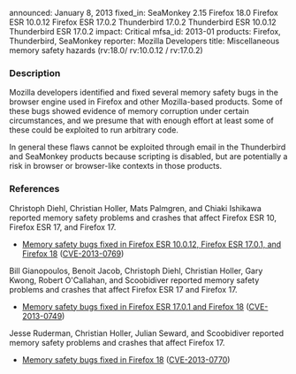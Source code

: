 announced: January 8, 2013
fixed_in: SeaMonkey 2.15
          Firefox 18.0
          Firefox ESR 10.0.12
          Firefox ESR 17.0.2
          Thunderbird 17.0.2
          Thunderbird ESR 10.0.12
          Thunderbird ESR 17.0.2
impact: Critical
mfsa_id: 2013-01
products: Firefox, Thunderbird, SeaMonkey
reporter: Mozilla Developers
title: Miscellaneous memory safety hazards (rv:18.0/ rv:10.0.12 / rv:17.0.2)

<h3>Description</h3>

<p>Mozilla developers identified and fixed several memory safety bugs in the
browser engine used in Firefox and other Mozilla-based products. Some of these
bugs showed evidence of memory corruption under certain circumstances, and we
presume that with enough effort at least some of these could be exploited to run
arbitrary code.</p>

<p class="note">In general these flaws cannot be exploited through email in the Thunderbird and SeaMonkey products because scripting is disabled, but are potentially a risk in browser or browser-like contexts in those products.</p>


<h3>References</h3>

<p>Christoph Diehl, Christian Holler, Mats Palmgren, and Chiaki Ishikawa reported memory safety problems and crashes that affect Firefox ESR 10, Firefox ESR 17, and Firefox 17.</p>

<ul>
  <li><a href="https://bugzilla.mozilla.org/buglist.cgi?bug_id=811382,768243,801195,806483,809064">
          Memory safety bugs fixed in Firefox ESR 10.0.12, Firefox ESR 17.0.1, and Firefox 18</a> (<a href="http://cve.mitre.org/cgi-bin/cvename.cgi?name=CVE-2013-0769" class="ex-ref">CVE-2013-0769</a>)</li>
</ul>


<p> Bill Gianopoulos, Benoit Jacob, Christoph Diehl, Christian Holler, Gary Kwong, Robert O'Callahan, and Scoobidiver reported memory safety problems and crashes that affect Firefox ESR 17 and Firefox 17.</p>

<ul>
  <li><a href="https://bugzilla.mozilla.org/buglist.cgi?bug_id=814407,805814,816994,814839,812847,785358,808481,794426,805745">
          Memory safety bugs fixed in Firefox ESR 17.0.1 and Firefox 18</a> (<a href="http://cve.mitre.org/cgi-bin/cvename.cgi?name=CVE-2013-0749" class="ex-ref">CVE-2013-0749</a>)</li>
</ul>


<p>Jesse Ruderman, Christian Holler, Julian Seward, and Scoobidiver reported memory safety problems and crashes that affect Firefox 17.</p>
<ul>
  <li><a href="https://bugzilla.mozilla.org/buglist.cgi?bug_id=768750,756581,795284,787818">
          Memory safety bugs fixed in Firefox 18</a> (<a href="http://cve.mitre.org/cgi-bin/cvename.cgi?name=CVE-2013-0770" class="ex-ref">CVE-2013-0770</a>)</li>
</ul>




